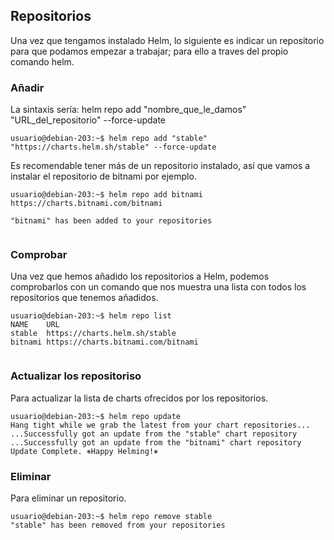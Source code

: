## Repositorios

Una vez que tengamos instalado Helm, lo siguiente es indicar un repositorio para que podamos empezar a trabajar; para ello a traves del propio comando helm.

### Añadir
La sintaxis sería:
helm repo add "nombre_que_le_damos" "URL_del_repositorio" --force-update
~~~
usuario@debian-203:~$ helm repo add "stable" "https://charts.helm.sh/stable" --force-update
~~~
Es recomendable tener más de un repositorio instalado, así que  vamos a instalar el repositorio de bitnami por ejemplo.

~~~
usuario@debian-203:~$ helm repo add bitnami https://charts.bitnami.com/bitnami

"bitnami" has been added to your repositories


~~~

### Comprobar
Una vez que hemos añadido los repositorios a Helm, podemos comprobarlos con un comando que nos muestra una lista con todos los repositorios que tenemos añadidos.

~~~
usuario@debian-203:~$ helm repo list
NAME   	URL                               
stable 	https://charts.helm.sh/stable     
bitnami	https://charts.bitnami.com/bitnami


~~~

### Actualizar los repositoriso
Para actualizar la lista de charts ofrecidos por los repositorios.

~~~
usuario@debian-203:~$ helm repo update
Hang tight while we grab the latest from your chart repositories...
...Successfully got an update from the "stable" chart repository
...Successfully got an update from the "bitnami" chart repository
Update Complete. ⎈Happy Helming!⎈
~~~

### Eliminar
Para eliminar un repositorio.
~~~
usuario@debian-203:~$ helm repo remove stable
"stable" has been removed from your repositories
~~~